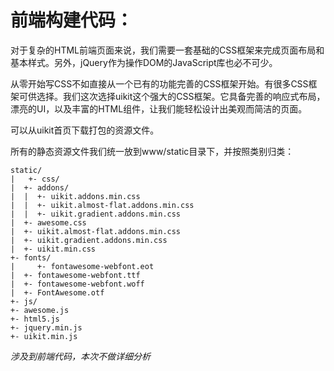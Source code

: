# 前端构建代码：

对于复杂的HTML前端页面来说，我们需要一套基础的CSS框架来完成页面布局和基本样式。另外，jQuery作为操作DOM的JavaScript库也必不可少。

从零开始写CSS不如直接从一个已有的功能完善的CSS框架开始。有很多CSS框架可供选择。我们这次选择uikit这个强大的CSS框架。它具备完善的响应式布局，漂亮的UI，以及丰富的HTML组件，让我们能轻松设计出美观而简洁的页面。

可以从uikit首页下载打包的资源文件。

所有的静态资源文件我们统一放到www/static目录下，并按照类别归类：

    static/
    |   +- css/
    |  +- addons/
    |  |  +- uikit.addons.min.css
    |  |  +- uikit.almost-flat.addons.min.css
    |  |  +- uikit.gradient.addons.min.css
    |  +- awesome.css
    |  +- uikit.almost-flat.addons.min.css
    |  +- uikit.gradient.addons.min.css
    |  +- uikit.min.css
    +- fonts/
    |     +- fontawesome-webfont.eot
    |  +- fontawesome-webfont.ttf
    |  +- fontawesome-webfont.woff
    |  +- FontAwesome.otf
    +- js/
    +- awesome.js
    +- html5.js
    +- jquery.min.js
    +- uikit.min.js


*涉及到前端代码，本次不做详细分析*